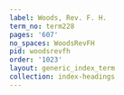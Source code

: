 ```yaml
---
label: Woods, Rev. F. H.
term_no: term228
pages: '607'
no_spaces: WoodsRevFH
pid: woodsrevfh
order: '1023'
layout: generic_index_term
collection: index-headings
---
```


